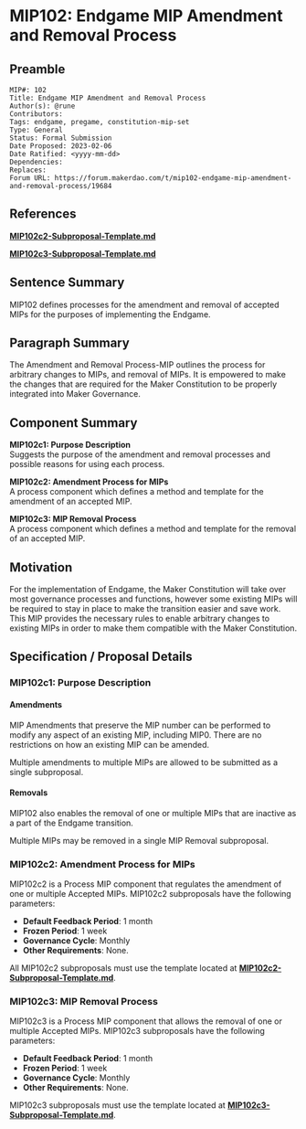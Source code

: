 # MIP102: Endgame MIP Amendment and Removal Process

## Preamble

```
MIP#: 102
Title: Endgame MIP Amendment and Removal Process
Author(s): @rune
Contributors:
Tags: endgame, pregame, constitution-mip-set
Type: General
Status: Formal Submission
Date Proposed: 2023-02-06
Date Ratified: <yyyy-mm-dd>
Dependencies: 
Replaces:
Forum URL: https://forum.makerdao.com/t/mip102-endgame-mip-amendment-and-removal-process/19684
```

## References

**[MIP102c2-Subproposal-Template.md](https://github.com/makerdao/mips/blob/master/MIP102/MIP102c2-Subproposal-Template.md)**

**[MIP102c3-Subproposal-Template.md](https://github.com/makerdao/mips/blob/master/MIP102/MIP102c3-Subproposal-Template.md)**

## Sentence Summary

MIP102 defines processes for the amendment and removal of accepted MIPs for the purposes of implementing the Endgame.

## Paragraph Summary

The Amendment and Removal Process-MIP outlines the process for arbitrary changes to MIPs, and removal of MIPs. It is empowered to make the changes that are required for the Maker Constitution to be properly integrated into Maker Governance.

## Component Summary

**MIP102c1: Purpose Description**  
Suggests the purpose of the amendment and removal processes and possible reasons for using each process.

**MIP102c2: Amendment Process for MIPs**  
A process component which defines a method and template for the amendment of an accepted MIP.

**MIP102c3: MIP Removal Process**  
A process component which defines a method and template for the removal of an accepted MIP.

## Motivation

For the implementation of Endgame, the Maker Constitution will take over most governance processes and functions, however some existing MIPs will be required to stay in place to make the transition easier and save work. This MIP provides the necessary rules to enable arbitrary changes to existing MIPs in order to make them compatible with the Maker Constitution.

## Specification / Proposal Details

### MIP102c1: Purpose Description

#### Amendments
MIP Amendments that preserve the MIP number can be performed to modify any aspect of an existing MIP, including MIP0. There are no restrictions on how an existing MIP can be amended.

Multiple amendments to multiple MIPs are allowed to be submitted as a single subproposal.

#### Removals

MIP102 also enables the removal of one or multiple MIPs that are inactive as a part of the Endgame transition.

Multiple MIPs may be removed in a single MIP Removal subproposal.

### MIP102c2: Amendment Process for MIPs

MIP102c2 is a Process MIP component that regulates the amendment of one or multiple Accepted MIPs. MIP102c2 subproposals have the following parameters:

- **Default Feedback Period**: 1 month
- **Frozen Period**: 1 week
- **Governance Cycle**: Monthly
- **Other Requirements**: None.

All MIP102c2 subproposals must use the template located at **[MIP102c2-Subproposal-Template.md](https://github.com/makerdao/mips/blob/master/MIP102/MIP102c2-Subproposal-Template.md)**. 

### MIP102c3: MIP Removal Process

MIP102c3 is a Process MIP component that allows the removal of one or multiple Accepted MIPs. MIP102c3 subproposals have the following parameters:

- **Default Feedback Period**: 1 month
- **Frozen Period**: 1 week
- **Governance Cycle**: Monthly
- **Other Requirements**: None.

MIP102c3 subproposals must use the template located at **[MIP102c3-Subproposal-Template.md](https://github.com/makerdao/mips/blob/master/MIP102/MIP102c3-Subproposal-Template.md)**.
